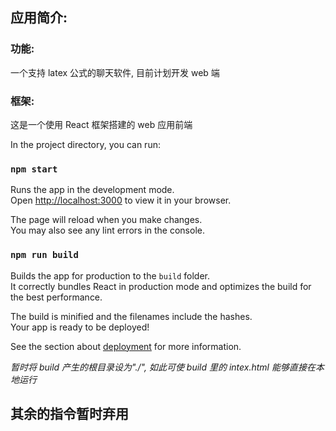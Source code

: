 ## 应用简介:

### 功能:

一个支持 latex 公式的聊天软件, 目前计划开发 web 端

### 框架:

这是一个使用 React 框架搭建的 web 应用前端


In the project directory, you can run:

### `npm start`

Runs the app in the development mode.\
Open [http://localhost:3000](http://localhost:3000) to view it in your browser.

The page will reload when you make changes.\
You may also see any lint errors in the console.

### `npm run build`

Builds the app for production to the `build` folder.\
It correctly bundles React in production mode and optimizes the build for the best performance.

The build is minified and the filenames include the hashes.\
Your app is ready to be deployed!

See the section about
[deployment](https://facebook.github.io/create-react-app/docs/deployment) for more
information.

_暂时将 build 产生的根目录设为"./", 如此可使 build 里的 intex.html 能够直接在本地运行_

## 其余的指令暂时弃用
